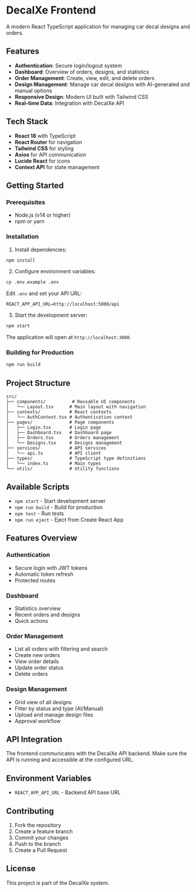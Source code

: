 # DecalXe Frontend

A modern React TypeScript application for managing car decal designs and orders.

## Features

- **Authentication**: Secure login/logout system
- **Dashboard**: Overview of orders, designs, and statistics
- **Order Management**: Create, view, edit, and delete orders
- **Design Management**: Manage car decal designs with AI-generated and manual options
- **Responsive Design**: Modern UI built with Tailwind CSS
- **Real-time Data**: Integration with DecalXe API

## Tech Stack

- **React 18** with TypeScript
- **React Router** for navigation
- **Tailwind CSS** for styling
- **Axios** for API communication
- **Lucide React** for icons
- **Context API** for state management

## Getting Started

### Prerequisites

- Node.js (v14 or higher)
- npm or yarn

### Installation

1. Install dependencies:
```bash
npm install
```

2. Configure environment variables:
```bash
cp .env.example .env
```
Edit `.env` and set your API URL:
```
REACT_APP_API_URL=http://localhost:5000/api
```

3. Start the development server:
```bash
npm start
```

The application will open at `http://localhost:3000`.

### Building for Production

```bash
npm run build
```

## Project Structure

```
src/
├── components/          # Reusable UI components
│   └── Layout.tsx      # Main layout with navigation
├── contexts/           # React contexts
│   └── AuthContext.tsx # Authentication context
├── pages/              # Page components
│   ├── Login.tsx       # Login page
│   ├── Dashboard.tsx   # Dashboard page
│   ├── Orders.tsx      # Orders management
│   └── Designs.tsx     # Designs management
├── services/           # API services
│   └── api.ts          # API client
├── types/              # TypeScript type definitions
│   └── index.ts        # Main types
└── utils/              # Utility functions
```

## Available Scripts

- `npm start` - Start development server
- `npm run build` - Build for production
- `npm test` - Run tests
- `npm run eject` - Eject from Create React App

## Features Overview

### Authentication
- Secure login with JWT tokens
- Automatic token refresh
- Protected routes

### Dashboard
- Statistics overview
- Recent orders and designs
- Quick actions

### Order Management
- List all orders with filtering and search
- Create new orders
- View order details
- Update order status
- Delete orders

### Design Management
- Grid view of all designs
- Filter by status and type (AI/Manual)
- Upload and manage design files
- Approval workflow

## API Integration

The frontend communicates with the DecalXe API backend. Make sure the API is running and accessible at the configured URL.

## Environment Variables

- `REACT_APP_API_URL` - Backend API base URL

## Contributing

1. Fork the repository
2. Create a feature branch
3. Commit your changes
4. Push to the branch
5. Create a Pull Request

## License

This project is part of the DecalXe system.

